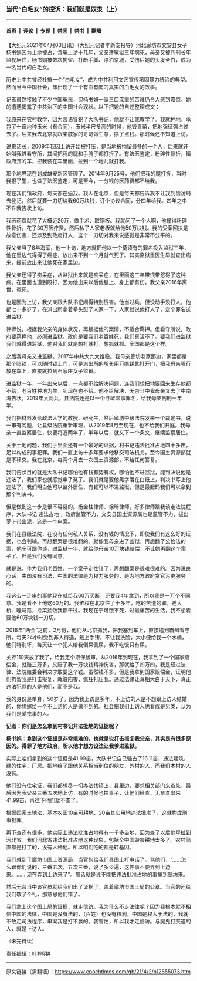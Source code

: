 ### 当代“白毛女”的控诉：我们就是奴隶（上）

---

#### [首页](../../../..?n12855073) &nbsp;|&nbsp; [评论](../../../../../epoch-comment?n12855073) &nbsp;|&nbsp; [专题](../../../../../epoch-special?n12855073) &nbsp;|&nbsp; [禁闻](../../../../../epoch-news?n12855073) &nbsp;|&nbsp; [禁书](../../../../../books?n12855073) &nbsp;|&nbsp; [翻墙](https://github.com/gfw-breaker/nogfw/blob/master/README.md?n12855073)


<div class="post_content" id="artbody" itemprop="articleBody">
 <!-- article content begin -->
 <p>
  【大纪元2021年04月03日讯】（大纪元记者李新安报导）河北廊坊市文安县女子杨书娟因为土地被占，含冤上访十几年，父亲遭冤狱三年病死，母亲又被判刑长年监视居住，杨书娟被数次拘留、打断手脚、漂泊京城，受伤后她的头发全白，成为一名当代的白毛女。
 </p>
 <p>
  历史上中共曾经杜撰一个“白毛女”，成为中共利用文艺宣传巩固暴力统治的典型。然而当今中国社会，却出现了一个有血有肉的真实的白毛女的故事。
 </p>
 <p>
  记者虽然接触了不少中国冤民，但杨书娟一家三口深重的苦难仍令人感到震惊，她的遭遇揭露了中共治下的中国社会现状。以下把她的自述整理成文：
 </p>
 <p>
  我原来在农村教学，因为言语冒犯了大队书记，他就不让我教学了。我就种地，承包了十亩地种玉米（有合同），玉米半尺多高的时候，他毁青苗，把地强征强占过去了。后来我去北京就跟亲戚家的哥哥做生意，挣了点钱。那时候还不知道上访。
 </p>
 <p>
  说来话长，2009年我因上访开始被打压，是当地被拘留最多的一个人，后来就开始叫我进看守所，其间把我的腿和手腕子都打折了。有法医鉴定，粉碎性骨折，镇政府开的车，把我装在车里面，拉到一个地儿就打我。
 </p>
 <p>
  那个地界现在划成雄安新区管理了。2014年9月25号，他们把我的腿打折，当时我报了警，也做了法医鉴定，可是至今，一分钱的医药费都不给我。
 </p>
 <p>
  现在我们镇政府，每天都在逼我。我人在北京，但是每天都告诉我不让我到信访局去登记，然后就要一刀切给我60万块钱，订个协议合同，分四年给我。四年之中不许我告状上访。
 </p>
 <p>
  我医药费就花了大概近20万，做手术、取钢板。我就问了一个人啊，他撞得粉碎性骨折，花了30万医疗费，然后私了人家老板就给他50万块钱。我的受案回执是故意伤害，还涉及到政府打人，这个一刀切对我来说感觉是非常不公平的。
 </p>
 <p>
  我父亲当了8年海军，他一上访，地方就把他以一个莫须有的罪名投入监狱三年，他在里边气得得了癌症，放出来不到一个月就气死了。其实监狱里医生早就查出病来，提前放出来让他死在家里边。
 </p>
 <p>
  我父亲还得了痴呆症，从监狱出来就是痴呆症，在里面这三年带恨带怨得了这种病。在里面也遭到殴打，因为他出来以后他腿上、身上都有伤。我父亲2016年离世，冤死。
 </p>
 <p>
  也是因为上访，我父亲跟大队书记闹得特别厉害。他当过兵，但没动手没打人，他都七十多岁了，在派出所拿着拳头怼了人家一下，人家就说他打人了，定个罪名送进监狱。
 </p>
 <p>
  律师说，根据我父亲的身体状况，再根据他的案情，不适合羁押。但看守所说，政府要羁押他，必须进监狱。政府是要我们老百姓死，我们真活不了。要我们进监狱我们就得进监狱，他对我们就是想打就打，想抓就抓。全国都是这个样。
 </p>
 <p>
  之后我母亲又进监狱。2017年中共大九大维稳。我母亲廊坊老家那边，家里都是那个暗锁，可以随时锁上门，可是派出所的所长用万能钥匙打开门，把我母亲强行放在车上，直接就拉到石家庄女子监狱。
 </p>
 <p>
  进监狱一年，一年出来以后，一点都不给解决问题，连我们想把地要回来生存他都不给，老百姓种地为生，到现在也不给。他不给解决，无奈当中我母亲又去了中南海告状。2019年大阅兵，县法院还是以一个寻衅滋事罪名，给我母亲判刑一年半。
 </p>
 <p>
  我们把材料发给政法大学的教授、研究生，然后廊坊中级法院发来一个裁定书，说一审有问题，让县级法院重新审理，从2019年8月至现在，也不给我们开庭。我母亲一直监察居住，快要将近两年了，半年以后，就又下一个条文，继续监察居住。
 </p>
 <p>
  关于土地问题，我们手里面还有一个最好的证据，村书记违法批准占地四十多亩，足以构成刑事犯罪。我们一直上访十多年要求他移交司法机关，至今国土资源部就是不移交。我在北京，每两个月去一次国土资源部，不给任何答复。
 </p>
 <p>
  我们告状目的就是大队书记哪怕他有钱有势有权，哪怕他不进监狱，能判决说他是违法了，我们家也就感觉申了冤了。我们就是要他黑字落在白纸上，判决书写上他违法了。我们明白他可以监外居住，有钱可以不进监狱，但是最起码我们可以拿到那个判决书。
 </p>
 <p>
  但是做到这一步是很不容易的。杨金柱律师、徐昕律师，好多律师跟我谈走法院程序，大队书记
  <ok href="https://www.epochtimes.com/gb/tag/%E8%BF%9D%E6%B3%95%E5%8D%A0%E5%9C%B0.html">
   违法占地
  </ok>
  ，政府监管不力，文安县国土资源局也是监管不力，拔出萝卜带出泥，这是一个串案。
 </p>
 <p>
  我们在县级法院，在没有任何私人关系、没有钱的情况下，即使我们有这么好的证据，也会判输。再想翻案是很难翻的。就像我母亲进了监狱，再想翻了公检法的案，他宁可跟你谈，进监狱一年，就给你母亲10万块钱赔偿，不让她再翻这个案子了。但是我们没有同意。
 </p>
 <p>
  就是说，作为我们老百姓，一个案子定性错了，再想翻案是很难很难的。因为说良心话，中国没有司法，中国的法律是为权力服务的，是为地方政府贪官污吏服务的。
 </p>
 <p>
  我这么一连串的事他现在就给我60万买断，还要我4年拿到，所以我是一万个不同意。我是看不上他这60万的。我维权在北京住了十多年，吃的苦遭的罪，睡大桥、睡马路，捡菜捡饭我都干过。我现在宁可饿不死，过最痛苦的生活，我不想着要他60万块钱一刀切。
 </p>
 <p>
  2016年“两会”之前，2月份，他们从北京抓我，把我塞到车上，直接送到霸州看守所，每天24小时受到非人待遇，戴上手铐，不让我洗脸，大小便给我一个水桶，他们特别坏，每天让一个犯人给我倒屎倒尿，我不吃饭只有尿。
 </p>
 <p>
  关押110天放了我了，给我定个取保候审。从2016年到现在，我拿到了一个国家赔偿金，就赔三万多，又赔了我一万块钱精神伤害，那就给了四万四，我是经过法律、法院赔委会判决才敢要这个钱。虽然钱不多，但是我拿到国家赔偿金，证明他们拘留我是打击报复、栽赃陷害，疯狂打压我。通过法律让真相大白于天下，真正违法犯罪的人是他们，而不是我。
 </p>
 <p>
  我的身份是单身，50岁了。因为我上访是多年，不上访的人是不想跟上访人结婚的，你想嫁给一个不上访的人是做不到的。社会把我们上访人也看成是另类，认为我们是爱找事的人。
 </p>
 <p>
  <strong>
   记者：你们是怎么拿到村书记非法批地的证据呢？
  </strong>
 </p>
 <p>
  <strong>
   杨书娟：拿到这个证据是非常艰难的，也就是说打击报复我父亲，其实是有很多原因的。得罪了地方政府，所以他才想方设法让我爹进监狱。
  </strong>
 </p>
 <p>
  实际上咱们拿到的这个证据是41.99亩，大队书记自己强占了16.11亩，违法建筑，建的住宅、厂房。把地给了跟他关系相当到位的朋友、外村的人，而我们本村的人没有。
 </p>
 <p>
  他们没有住宅证，我们都想尽一切办法找镇上、县里边，要求相关部门来查处，最后因为我父亲三番五次地上访，有的时候也拍桌子，让他们给查，无奈查出来41.99亩，再往下他们就不查了。
 </p>
 <p>
  根据国家土地法，基本农田10亩可耕地、20亩其它用地违法批准了，这就构成刑事犯罪。
 </p>
 <p>
  再下查还有很多，他实际上违法批准占地得有一千多亩地，因为查了以后他牵扯到河北省。我们河北省违法批准占地这种现象，包括全中国毁害耕地太多了。农村简直都是打工的，没有人种地。所以咱们吃的都是转基因。
 </p>
 <p>
  我们就到了廊坊市国土资源局，当官的给我们县国土打电话了。骂他们，“……怎么跟你们说的，三番五次，五次三番，说了多少遍，这件事不要弄到上边来。.……现在弄到上边来了”。那话就是说不能把违法批准占地的事捅到廊坊来。
 </p>
 <p>
  然后无奈当中该官员就给我们出了证据了，盖着廊坊市国土局的公章。当官的还给我们敬了个礼，那意思他们错了。
 </p>
 <p>
  我们拿上这个国土局的证据，就走信访。我为什么不走法律呢？因为我根本就不相信中国的法律，中国是没有法的，（百姓）也没有权利，中国是权大于法的，我就不敢走司法程序，串案我是打不赢的。我害怕，所以我才走信访。与魔鬼打交道的人，就是上访人。
 </p>
 <p>
  （未完待续）
 </p>
 <p>
  责任编辑：叶梓明#
 </p>
 <!-- article content end -->
 <div id="below_article_ad">
 </div>
</div>


---

原文链接（需翻墙）：https://www.epochtimes.com/gb/21/4/2/n12855073.htm
